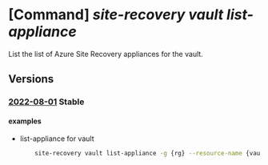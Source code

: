 # [Command] _site-recovery vault list-appliance_

List the list of Azure Site Recovery appliances for the vault.

## Versions

### [2022-08-01](/Resources/mgmt-plane/L3N1YnNjcmlwdGlvbnMve30vcmVzb3VyY2Vncm91cHMve30vcHJvdmlkZXJzL21pY3Jvc29mdC5yZWNvdmVyeXNlcnZpY2VzL3ZhdWx0cy97fS9yZXBsaWNhdGlvbmFwcGxpYW5jZXM=/2022-08-01.xml) **Stable**

<!-- mgmt-plane /subscriptions/{}/resourcegroups/{}/providers/microsoft.recoveryservices/vaults/{}/replicationappliances 2022-08-01 -->

#### examples

- list-appliance for vault
    ```bash
        site-recovery vault list-appliance -g {rg} --resource-name {vault_name}
    ```
